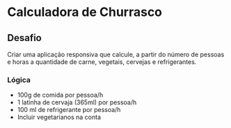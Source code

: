 # Calculadora de Churrasco

## Desafio
Criar uma aplicação responsiva que calcule, a partir do número de pessoas e horas a quantidade de carne, vegetais, cervejas e refrigerantes.

### Lógica
- 100g de comida por pessoa/h
- 1 latinha de cervaja (365ml) por pessoa/h
- 100 ml de refrigerante por pessoa/h
- Incluir vegetarianos na conta

